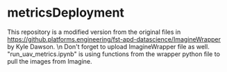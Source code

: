 # metricsDeployment

This repository is a modified version from the original files in https://github.platforms.engineering/fst-apd-datascience/ImagineWrapper by Kyle Dawson.
\n
Don't forget to upload ImagineWrapper file as well. "run_uav_metrics.ipynb" is using functions from the wrapper python file to pull the images from Imagine.

